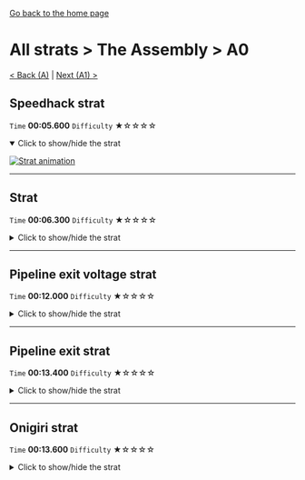 [Go back to the home page](https://github.com/Doublevil/scbspeedrun)

# All strats > The Assembly > A0

[< Back (A)](https://github.com/Doublevil/scbspeedrun/blob/main/levels/all_lvl/A/A.md) | [Next (A1) >](https://github.com/Doublevil/scbspeedrun/blob/main/levels/all_lvl/A/A1.md)

## Speedhack strat

`Time` **00:05.600** `Difficulty` ★☆☆☆☆
<details open>
  <summary>Click to show/hide the strat</summary>

  [![Strat animation](https://github.com/Doublevil/scbspeedrun/blob/main/media/levels/A/A0_S_A1Strat.webp)](https://github.com/Doublevil/scbspeedrun/blob/main/media/levels/A/A0_S_A1Strat.mp4?raw=true)
</details>

---
## Strat

`Time` **00:06.300** `Difficulty` ★☆☆☆☆
<details>
  <summary>Click to show/hide the strat</summary>

  [![Strat animation](https://github.com/Doublevil/scbspeedrun/blob/main/media/levels/A/A0_A1Strat.webp)](https://github.com/Doublevil/scbspeedrun/blob/main/media/levels/A/A0_A1Strat.mp4?raw=true)
</details>

---
## Pipeline exit voltage strat

`Time` **00:12.000** `Difficulty` ★☆☆☆☆
<details>
  <summary>Click to show/hide the strat</summary>

  [![Strat animation](https://github.com/Doublevil/scbspeedrun/blob/main/media/levels/A/A0_PVoltageStrat.webp)](https://github.com/Doublevil/scbspeedrun/blob/main/media/levels/A/A0_PVoltageStrat.mp4?raw=true)
</details>

---
## Pipeline exit strat

`Time` **00:13.400** `Difficulty` ★☆☆☆☆
<details>
  <summary>Click to show/hide the strat</summary>

  [![Strat animation](https://github.com/Doublevil/scbspeedrun/blob/main/media/levels/A/A0_PStrat.webp)](https://github.com/Doublevil/scbspeedrun/blob/main/media/levels/A/A0_PStrat.mp4?raw=true)
</details>

---
## Onigiri strat

`Time` **00:13.600** `Difficulty` ★☆☆☆☆
<details>
  <summary>Click to show/hide the strat</summary>

  [![Strat animation](https://github.com/Doublevil/scbspeedrun/blob/main/media/levels/A/A0_A1Onigiri.webp)](https://github.com/Doublevil/scbspeedrun/blob/main/media/levels/A/A0_A1Onigiri.mp4?raw=true)
</details>
